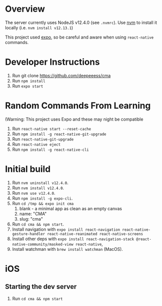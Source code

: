 # Overview

The server currently uses NodeJS v12.4.0 (see `.nvmrc`). Use [nvm](https://github.com/nvm-sh/nvm) to install it locally (i.e. `nvm install v12.13.1`)

This project used [expo](https://expo.io/), so be careful and aware when using `react-native` commands.

# Developer Instructions

1. Run git clone https://github.com/deepeeess/cma
2. Run `npm install`
3. Run `expo start`

# Random Commands From Learning

(Warning: This project uses Expo and these may night be compatible

1. Run `react-native start --reset-cache`
2. Run `npm install -g react-native-git-upgrade` 
3. Run `react-native-git-upgrade`
4. Run `react-native eject`
5. Run `npm install -g react-native-cli`

# Initial build

1. Run `nvm uninstall v12.4.0`.
2. Run `nvm install v12.4.0`.
3. Run `nvm use v12.4.0`.
4. Run `npm install -g expo-cli`.
5. Run `cd /tmp && expo init cma`
   1. blank - a minimal app as clean as an empty canvas
   2. name: "CMA"
   3. slug: "cma"
6. Run `cd cma && npm start`.
7. Install navigation with `expo install react-navigation react-native-gesture-handler react-native-reanimated react-native-screens`
8. Install other deps with `expo install react-navigation-stack @react-native-community/masked-view react-native`, 
9. Install watchman with `brew install watchman` (MacOS).

# iOS

## Starting the dev server

1. Run `cd cma && npm start`